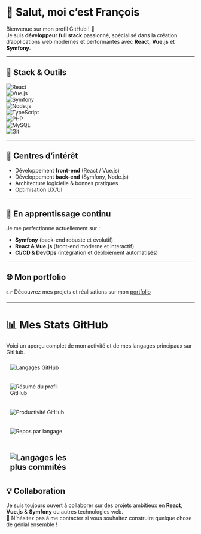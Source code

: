 # 👋 Salut, moi c’est François  

Bienvenue sur mon profil GitHub ! 🚀  
Je suis **développeur full stack** passionné, spécialisé dans la création d’applications web modernes et performantes avec **React**, **Vue.js** et **Symfony**.  

---

## 🔧 Stack & Outils  

![React](https://img.shields.io/badge/React-20232A?style=for-the-badge&logo=react&logoColor=61DAFB)  
![Vue.js](https://img.shields.io/badge/Vue.js-35495E?style=for-the-badge&logo=vue.js&logoColor=4FC08D)  
![Symfony](https://img.shields.io/badge/Symfony-000000?style=for-the-badge&logo=symfony&logoColor=white)  
![Node.js](https://img.shields.io/badge/Node.js-43853D?style=for-the-badge&logo=node.js&logoColor=white)  
![TypeScript](https://img.shields.io/badge/TypeScript-007ACC?style=for-the-badge&logo=typescript&logoColor=white)  
![PHP](https://img.shields.io/badge/PHP-777BB4?style=for-the-badge&logo=php&logoColor=white)  
![MySQL](https://img.shields.io/badge/MySQL-005C84?style=for-the-badge&logo=mysql&logoColor=white)  
![Git](https://img.shields.io/badge/Git-F05032?style=for-the-badge&logo=git&logoColor=white)  

---

## 👀 Centres d’intérêt  
- Développement **front-end** (React / Vue.js)  
- Développement **back-end** (Symfony, Node.js)  
- Architecture logicielle & bonnes pratiques  
- Optimisation UX/UI  

---

## 🌱 En apprentissage continu  
Je me perfectionne actuellement sur :  
- **Symfony** (back-end robuste et évolutif)  
- **React & Vue.js** (front-end moderne et interactif)  
- **CI/CD & DevOps** (intégration et déploiement automatisés)  

---

## 🌐 Mon portfolio  
👉 Découvrez mes projets et réalisations sur mon [portfolio](https://francois-giorgi-portfolio.netlify.app/)  

---

# 📊 Mes Stats GitHub

Voici un aperçu complet de mon activité et de mes langages principaux sur GitHub.
<!-- Langages les plus utilisés -->
<img
  src="https://github-readme-stats.vercel.app/api/top-langs/?username=tchoifr&layout=compact&theme=radical"
  alt="Langages GitHub"
  style="max-width:31%; margin:10px"
/>

<!-- Résumé global -->
<img
  src="http://github-profile-summary-cards.vercel.app/api/cards/profile-details?username=tchoifr&theme=radical"
  alt="Résumé du profil GitHub"
  style="max-width:31%; margin:10px"
/>

<!-- Nombre de commits par jour de la semaine -->
<img
  src="http://github-profile-summary-cards.vercel.app/api/cards/productive-time?username=tchoifr&theme=radical&utcOffset=1"
  alt="Productivité GitHub"
  style="max-width:31%; margin:10px"
/>

<!-- Stats par repo -->
<img
  src="http://github-profile-summary-cards.vercel.app/api/cards/repos-per-language?username=tchoifr&theme=radical"
  alt="Repos par langage"
  style="max-width:31%; margin:10px"
/>

<!-- Stats par commits/langage -->
<img
  src="http://github-profile-summary-cards.vercel.app/api/cards/most-commit-language?username=tchoifr&theme=radical"
  alt="Langages les plus commités"
  style="max-width:31%; margin:10px"
/>
---

## 💡 Collaboration  
Je suis toujours ouvert à collaborer sur des projets ambitieux en **React**, **Vue.js** & **Symfony** ou autres technologies web.  
💌 N’hésitez pas à me contacter si vous souhaitez construire quelque chose de génial ensemble !  
